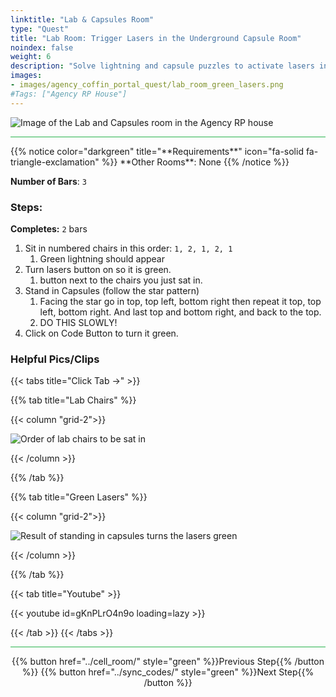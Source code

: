```yaml
---
linktitle: "Lab & Capsules Room"
type: "Quest"
title: "Lab Room: Trigger Lasers in the Underground Capsule Room"
noindex: false
weight: 6
description: "Solve lightning and capsule puzzles to activate lasers in the Lab Room. Advance your quest in the Agency’s hidden dungeon."
images:
- images/agency_coffin_portal_quest/lab_room_green_lasers.png
#Tags: ["Agency RP House"]
---
```


![Image of the Lab and Capsules room in the Agency RP house](/images/agency_coffin_portal_quest/lab_room_w400px.png)

<hr style="background-color: #28b44c" size=8>
{{% notice color="darkgreen" title="**Requirements**" icon="fa-solid fa-triangle-exclamation"  %}}
**Other Rooms**: None
{{% /notice %}}


**Number of Bars**: `3`

### Steps:

**Completes:** `2` bars
1. Sit in numbered chairs in this order: `1, 2, 1, 2, 1`
    1. Green lightning should appear
1. Turn lasers button on so it is green.
    1. button next to the chairs you just sat in.
1. Stand in Capsules (follow the star pattern)
    1. Facing the star go in top, top left, bottom right then repeat it top, top left, bottom right. And last top and bottom right, and back to the top.
    1. DO THIS SLOWLY!
1. Click on Code Button to turn it green.

### Helpful Pics/Clips

{{< tabs title="Click Tab ->" >}}

{{% tab title="Lab Chairs" %}}

{{< column "grid-2">}}

![Order of lab chairs to be sat in](/images/agency_coffin_portal_quest/lab_room_chair_order.png)


{{< /column >}}

{{% /tab %}}

{{% tab title="Green Lasers" %}}

{{< column "grid-2">}}

![Result of standing in capsules turns the lasers green](/images/agency_coffin_portal_quest/lab_room_green_lasers.png)


{{< /column >}}

{{% /tab %}}

{{< tab title="Youtube" >}}

{{< youtube id=gKnPLrO4n9o loading=lazy >}}

{{< /tab >}}
{{< /tabs >}}

<hr style="background-color: #28b44c" size=8>

<div align="center">{{% button href="../cell_room/" style="green" %}}Previous Step{{% /button %}} {{% button href="../sync_codes/" style="green" %}}Next Step{{% /button %}}</div>